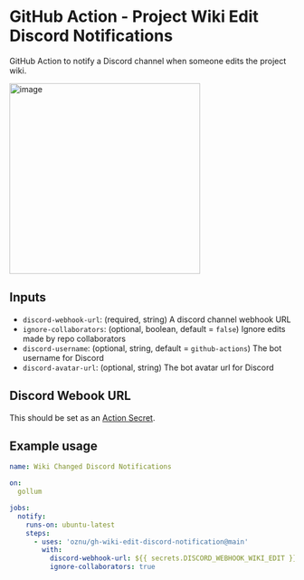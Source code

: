 # GitHub Action - Project Wiki Edit Discord Notifications

GitHub Action to notify a Discord channel when someone edits the project wiki.

<img width="337" alt="image" src="https://user-images.githubusercontent.com/3979615/179344368-c69554a6-57e9-46d2-a15d-d35af0e41310.png">

## Inputs

* `discord-webhook-url`: (required, string) A discord channel webhook URL 
* `ignore-collaborators`: (optional, boolean, default = `false`) Ignore edits made by repo collaborators
* `discord-username`: (optional, string, default = `github-actions`) The bot username for Discord
* `discord-avatar-url`: (optional, string) The bot avatar url for Discord

## Discord Webook URL

This should be set as an [Action Secret](https://docs.github.com/en/rest/actions/secrets).

## Example usage

```yml
name: Wiki Changed Discord Notifications

on:
  gollum

jobs:
  notify:
    runs-on: ubuntu-latest
    steps:
      - uses: 'oznu/gh-wiki-edit-discord-notification@main'
        with:
          discord-webhook-url: ${{ secrets.DISCORD_WEBHOOK_WIKI_EDIT }}
          ignore-collaborators: true
```